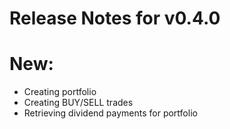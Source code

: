 # Release Notes for v0.4.0

# New:
- Creating portfolio
- Creating BUY/SELL trades
- Retrieving dividend payments for portfolio